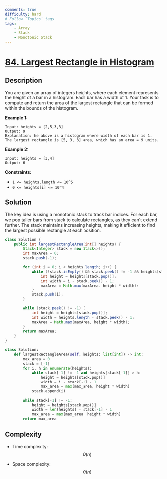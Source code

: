 ```yaml
---
comments: true
difficulty: hard
# Follow `Topics` tags
tags:
    - Array
    - Stack
    - Monotonic Stack
---
```


# [84. Largest Rectangle in Histogram](https://leetcode.com/problems/largest-rectangle-in-histogram/description/)

## Description

You are given an array of integers heights, where each element represents the height of a bar in a histogram. Each bar has a width of 1.
Your task is to compute and return the area of the largest rectangle that can be formed within the bounds of the histogram.

**Example 1:**
```
Input: heights = [2,5,3,3]
Output: 9
Explanation: he above is a histogram where width of each bar is 1.
The largest rectangle is [5, 3, 3] area, which has an area = 9 units.
```

**Example 2:**
```
Input: heights = [3,4]
Output: 6
```

**Constraints:**

* `1 <= heights.length <= 10^5`
* `0 <= heights[i] <= 10^4`

## Solution

The key idea is using a monotonic stack to track bar indices. For each bar, we pop taller bars from stack to calculate rectangles, as they can't extend further. The stack maintains increasing heights, making it efficient to find the largest possible rectangle at each position.

```java
class Solution {
    public int largestRectangleArea(int[] heights) {
        Stack<Integer> stack = new Stack<>();
        int maxArea = 0;
        stack.push(-1);

        for (int i = 0; i < heights.length; i++) {
            while (!stack.isEmpty() && stack.peek() != -1 && heights[stack.peek()] >= heights[i]) {
                int height = heights[stack.pop()];
                int width = i - stack.peek() - 1;
                maxArea = Math.max(maxArea, height * width);
            }
            stack.push(i);
        }

        while (stack.peek() != -1) {
            int height = heights[stack.pop()];
            int width = heights.length - stack.peek() - 1;
            maxArea = Math.max(maxArea, height * width);
        }
        return maxArea;
    }
}
```

```python
class Solution:
    def largestRectangleArea(self, heights: list[int]) -> int:
        max_area = 0
        stack = [-1]
        for i, h in enumerate(heights):
            while stack[-1] != -1 and heights[stack[-1]] > h:
                height = heights[stack.pop()]
                width = i - stack[-1] - 1
                max_area = max(max_area, height * width)
            stack.append(i)
        
        while stack[-1] != -1:
            height = heights[stack.pop()]
            width = len(heights) - stack[-1] - 1
            max_area = max(max_area, height * width)
        return max_area
```

## Complexity

- Time complexity: $$O(n)$$
<!-- Add time complexity here, e.g. $$O(n)$$ -->

- Space complexity: $$O(n)$$
<!-- Add space complexity here, e.g. $$O(n)$$ -->

